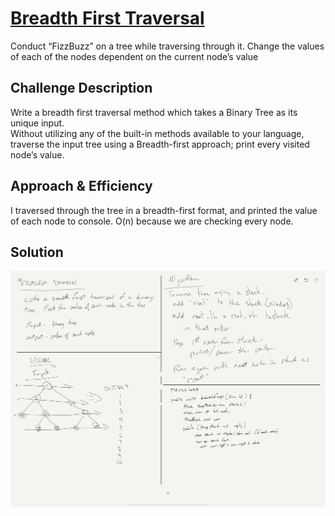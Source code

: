 # [Breadth First Traversal](../src/main/java/code/challenges/BinaryTree.java)
Conduct “FizzBuzz” on a tree while traversing through it. Change the values of each of the nodes dependent on the current node’s value

## Challenge Description
Write a breadth first traversal method which takes a Binary Tree as its unique input.   
Without utilizing any of the built-in methods available to your language, traverse the input tree using a Breadth-first approach; print every visited node’s value.

## Approach & Efficiency
I traversed through the tree in a breadth-first format, and printed the value of each node to console.
O(n) because we are checking every node.

## Solution
![Whiteboard](../assets/whiteboard_BFT.jpg)

